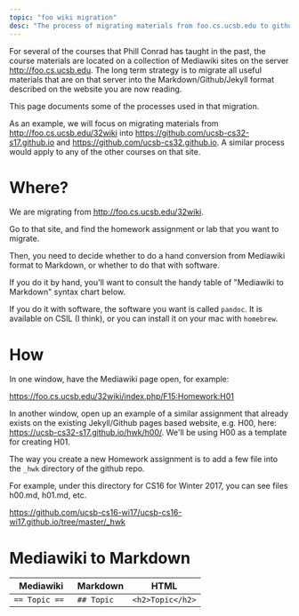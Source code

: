 ```yaml
---
topic: "foo wiki migration"
desc: "The process of migrating materials from foo.cs.ucsb.edu to github"
---
```


For several of the courses that Phill Conrad has taught in the past, the course materials are located on a collection of Mediawiki sites
on the server <http://foo.cs.ucsb.edu>.   The long term strategy is to migrate all useful materials that are on that server into
the Markdown/Github/Jekyll format described on the website you are now reading.

This page documents some of the processes used in that migration.

As an example, we will focus on migrating materials from <http://foo.cs.ucsb.edu/32wiki> into <https://github.com/ucsb-cs32-s17.github.io> and <https://github.com/ucsb-cs32.github.io>.
A similar process would apply to any of the other courses on that site.


# Where?

We are migrating from <http://foo.cs.ucsb.edu/32wiki>.  

Go to that site, and find the homework assignment or lab that you want to migrate.

Then, you need to decide whether to do a hand conversion from Mediawiki format to Markdown, or whether to do that with software.   

If you do it by hand, you'll want to consult the handy table of "Mediawiki to Markdown" syntax chart below.

If you do it with software, the software you want is called `pandoc`.  It is available on CSIL (I think), or you can install it on your mac with `homebrew`.

# How

In one window, have the Mediawiki page open, for example:

<https://foo.cs.ucsb.edu/32wiki/index.php/F15:Homework:H01>

In another window, open up an example of a similar assignment that already exists on the existing Jekyll/Github pages based website, e.g. H00, here: <https://ucsb-cs32-s17.github.io/hwk/h00/>.   We'll be using H00 as a template for creating H01.

The way you create a new Homework assignment is to add a few file into the `_hwk` directory of the github repo.

For example, under this directory for CS16 for Winter 2017, you can see files h00.md, h01.md, etc.

<https://github.com/ucsb-cs16-wi17/ucsb-cs16-wi17.github.io/tree/master/_hwk>   


# Mediawiki to Markdown

| Mediawiki | Markdown|  HTML  |
| ----------|---------|--------|
| `== Topic == ` | `## Topic` | `<h2>Topic</h2>` |
